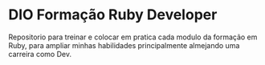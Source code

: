 # DIO Formação Ruby Developer

Repositorio para treinar e colocar em pratica cada modulo da formação em Ruby, para ampliar minhas habilidades principalmente almejando uma carreira como Dev.
